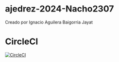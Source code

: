 # ajedrez-2024-Nacho2307
Creado por Ignacio Aguilera Baigorria Jayat

# CircleCI
[![CircleCI](https://dl.circleci.com/status-badge/img/gh/um-computacion-tm/ajedrez-2024-Nacho2307/tree/main.svg?style=svg)](https://dl.circleci.com/status-badge/redirect/gh/um-computacion-tm/ajedrez-2024-Nacho2307/tree/main)

